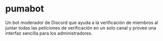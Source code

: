 # pumabot
Un bot moderador de Discord que ayuda a la verificación de miembros al juntar todas las peticiones de verificación en un solo canal y provee una interfaz sencilla para los administradores.
